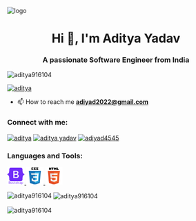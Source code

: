 ![logo](https://encrypted-tbn0.gstatic.com/images?q=tbn:ANd9GcT5B7HkT_vVpF4GwGAfPqHj8w7xmAEMixCHng&s)
<h1 align="center">Hi 👋, I'm Aditya Yadav</h1>
<h3 align="center">A passionate Software Engineer from India</h3>

<p align="left"> <img src="https://komarev.com/ghpvc/?username=aditya916104&label=Profile%20views&color=0e75b6&style=flat" alt="aditya916104" /> </p>

<p align="left"> <a href="https://twitter.com/aditya" target="blank"><img src="https://img.shields.io/twitter/follow/aditya?logo=twitter&style=for-the-badge" alt="aditya" /></a> </p>

- 📫 How to reach me **adiyad2022@gmail.com**

<h3 align="left">Connect with me:</h3>
<p align="left">
<a href="https://twitter.com/aditya" target="blank"><img align="center" src="https://raw.githubusercontent.com/rahuldkjain/github-profile-readme-generator/master/src/images/icons/Social/twitter.svg" alt="aditya" height="30" width="40" /></a>
<a href="https://fb.com/aditya yadav" target="blank"><img align="center" src="https://raw.githubusercontent.com/rahuldkjain/github-profile-readme-generator/master/src/images/icons/Social/facebook.svg" alt="aditya yadav" height="30" width="40" /></a>
<a href="https://instagram.com/adiyad4545" target="blank"><img align="center" src="https://raw.githubusercontent.com/rahuldkjain/github-profile-readme-generator/master/src/images/icons/Social/instagram.svg" alt="adiyad4545" height="30" width="40" /></a>
</p>

<h3 align="left">Languages and Tools:</h3>
<p align="left"> <a href="https://getbootstrap.com" target="_blank" rel="noreferrer"> <img src="https://raw.githubusercontent.com/devicons/devicon/master/icons/bootstrap/bootstrap-plain-wordmark.svg" alt="bootstrap" width="40" height="40"/> </a> <a href="https://www.w3schools.com/css/" target="_blank" rel="noreferrer"> <img src="https://raw.githubusercontent.com/devicons/devicon/master/icons/css3/css3-original-wordmark.svg" alt="css3" width="40" height="40"/> </a> <a href="https://www.w3.org/html/" target="_blank" rel="noreferrer"> <img src="https://raw.githubusercontent.com/devicons/devicon/master/icons/html5/html5-original-wordmark.svg" alt="html5" width="40" height="40"/> </a> </p>

<p><img align="left" src="https://github-readme-stats.vercel.app/api/top-langs?username=aditya916104&show_icons=true&locale=en&layout=compact" alt="aditya916104" /></p>

<p>&nbsp;<img align="center" src="https://github-readme-stats.vercel.app/api?username=aditya916104&show_icons=true&locale=en" alt="aditya916104" /></p>

<p><img align="center" src="https://github-readme-streak-stats.herokuapp.com/?user=aditya916104&" alt="aditya916104" /></p>
